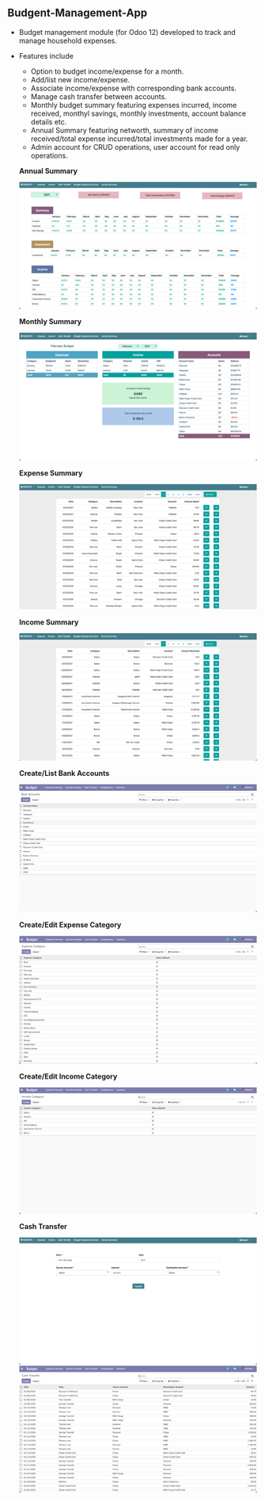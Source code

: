 ## **Budgent-Management-App**
 - Budget management module (for Odoo 12) developed to track and manage household expenses. 
 - Features include 
    - Option to budget income/expense for a month. 
    - Add/list new income/expense. 
    - Associate income/expense with corresponding bank accounts. 
    - Manage cash transfer between accounts.
    - Monthly budget summary featuring expenses incurred, income received, monthyl savings, monthly investments, account balance details etc.
    - Annual Summary featuring networth, summary of income received/total expense incurred/total investments made for a year. 
    - Admin account for CRUD operations, user account for read only operations. 
    
    **Annual Summary**
    
    ![Annual Summary](https://github.com/minupjames/budget_expense_management/blob/master/budget_expense_management/screenshots/Annual%20Summary.png)
    
    **Monthly Summary**
    
    ![Monthly Summary](https://github.com/minupjames/budget_expense_management/blob/master/budget_expense_management/screenshots/MonthlySummary.png)
    
    **Expense Summary**
    
    ![Expense Summary](https://github.com/minupjames/budget_expense_management/blob/master/budget_expense_management/screenshots/ExpenseSummary.png)
    
    **Income Summary**
    
    ![Income Summary](https://github.com/minupjames/budget_expense_management/blob/master/budget_expense_management/screenshots/IncomeSummary.png)
    
    **Create/List Bank Accounts**
    
    ![Bank Accounts](https://github.com/minupjames/budget_expense_management/blob/master/budget_expense_management/screenshots/BankAccount.png)
    
    **Create/Edit Expense Category**
    
    ![Expense Category](https://github.com/minupjames/budget_expense_management/blob/master/budget_expense_management/screenshots/ExpenseCategory.png)
    
    **Create/Edit Income Category**
    
    ![Income category](https://github.com/minupjames/budget_expense_management/blob/master/budget_expense_management/screenshots/Incomecategory.png)
    
    **Cash Transfer**
    
    ![Cash Transfer](https://github.com/minupjames/budget_expense_management/blob/master/budget_expense_management/screenshots/CashTransfer.png)
    ![Cash Transfer Backend](https://github.com/minupjames/budget_expense_management/blob/master/budget_expense_management/screenshots/CashTransferBacked.png)
    
    
